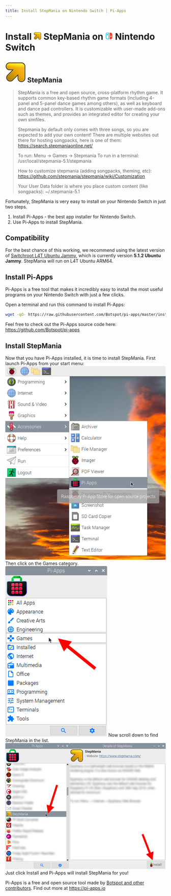 ```yaml
---
title: Install StepMania on Nintendo Switch | Pi-Apps
---
```

<div class="simple-install-content content">

# Install <img src="/img/app-icons/StepMania/icon-64.png" height=24> StepMania on <img src=/img/other-icons/switch-icon.svg height=24> Nintendo Switch

## <img src="/img/app-icons/StepMania/icon-64.png"> StepMania
> StepMania is a free and open source, cross-platform rhythm game. It supports common key-based rhythm game formats (including 4-panel and 5-panel dance games among others), as well as keyboard and dance pad controllers.
> It is customizable with user-made add-ons such as themes, and provides an integrated editor for creating your own simfiles.
> 
> Stepmania by default only comes with three songs, so you are expected to add your own content! There are multiple websites out there for hosting songpacks, here is one of them: https://search.stepmaniaonline.net/
> 
> To run: Menu -> Games -> Stepmania
> To run in a terminal: /usr/local/stepmania-5.1/stepmania
> 
> How to customize stepmania (adding songpacks, theming, etc):
> https://github.com/stepmania/stepmania/wiki/Customization
> 
> Your User Data folder is where you place custom content (like songpacks):
> ~/.stepmania-5.1

Fortunately, StepMania is very easy to install on your Nintendo Switch in just two steps.
1. Install Pi-Apps - the best app installer for Nintendo Switch.
2. Use Pi-Apps to install StepMania.
</div>
<div class="simple-install-content content">

## Compatibility
For the best chance of this working, we recommend using the latest version of [Switchroot L4T Ubuntu Jammy](https://wiki.switchroot.org/wiki/linux/l4t-ubuntu-jammy-installation-guide), which is currently version **5.1.2 Ubuntu Jammy**.
StepMania will run on L4T Ubuntu ARM64.
</div>
<div class="simple-install-content content">

## Install Pi-Apps

Pi-Apps is a free tool that makes it incredibly easy to install the most useful programs on your Nintendo Switch with just a few clicks.

Open a terminal and run this command to install Pi-Apps:
```bash
wget -qO- https://raw.githubusercontent.com/Botspot/pi-apps/master/install | bash
```
Feel free to check out the Pi-Apps source code here: https://github.com/Botspot/pi-apps
</div>
<div class="simple-install-content content">

## Install StepMania

Now that you have Pi-Apps installed, it is time to install StepMania.
First launch Pi-Apps from your start menu:
<img src="/img/start-menu.png">
Then click on the Games category.
<img src="/img/category-selections/Games.png">
Now scroll down to find StepMania in the list.
<img src="/img/app-icons/StepMania/app-selection.png">
Just click Install and Pi-Apps will install StepMania for you!
</div>
<div class="simple-install-content content">

Pi-Apps is a free and open source tool made by [Botspot and other contributors](/about/#contributors). Find out more at https://pi-apps.io
</div>
